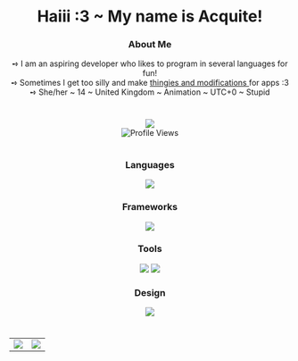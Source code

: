 <h1
    align="center">
    Haiii :3 ~ My name is Acquite!
</h1>

<h3
    align="center"
    style="font-weight: bold">
    About Me
</h3>

<div
    align="center">
    ➺ I am an aspiring developer who likes to program in several languages for fun!
    <br>
    ➺ Sometimes I get too silly and make
        <a
            href="https://github.com/acquitelol?tab=repositories">
            thingies and modifications
        </a>
    for apps :3
    <br>
    ➺ She/her ~ 14 ~ United Kingdom ~ Animation ~ UTC+0 ~ Stupid
</div>

#

<div
    align="center">
        <a
            href="https://discord.com/users/581573474296791211">
            <img
                src="https://lanyard.cnrad.dev/api/581573474296791211?borderRadius=10px&animated=:true&bg=282A3682&idleMessage=rosie isnt doing anything right now :c" />
        </a>
        <br>
        <img
            src="https://komarev.com/ghpvc/?username=acquitelol&style=for-the-badge&color=DD6487" alt="Profile Views" />
</div>

#

<h3
    align="center"
    style="font-weight: bold">
    Languages
</h3>
<div
    align="center"
    style="margin-top: 10px">
    <img
        src="https://skillicons.dev/icons?i=ts,js,nodejs,cs,rust,py,html,css&theme=dark" />
</div>

<h3
    align="center"
    style="font-weight: bold">
    Frameworks
</h3>
<div
    align="center">
    <img
        src="https://skillicons.dev/icons?i=electron,react,tauri,astro,discord&theme=dark" />
</div>

<h3
    align="center"
    style="font-weight: bold">
    Tools
</h3>
<div
    align="center">
    <img
        src="https://skillicons.dev/icons?i=vscode,bash,git,github,githubactions,rollupjs,stackoverflow&theme=dark" />
    <img
        src="https://skillicons.dev/icons?i=netlify,regex,selenium,codepen,dotnet&theme=dark" />
</div>

<h3
    align="center"
    style="font-weight: bold">
    Design
</h3>
<div
    align="center">
    <img
        src="https://skillicons.dev/icons?i=ae,figma,blender,bootstrap,tailwind,css&theme=dark" />
</div>

#

<table
    align="center">
    <tr
        align="center">
        <td
            align="center"
            style="padding=0;width=50%;">
            <img
                src="https://github-readme-stats.vercel.app/api/?username=acquitelol&show_icons=true&hide_border=true&hide_title=true&count_private=true&theme=dracula" />
        </td>
        <td
            align="center"
            style="padding=0;width=50%;">
            <img
                src="https://github-readme-stats.quantumlytangled.vercel.app/api/top-langs/?username=acquitelol&layout=compact&show_icons=true&hide_border=true&count_private=true&theme=dracula" />
        </td>
    </tr>
</table>
